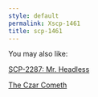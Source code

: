 ```yaml
---
style: default
permalink: Xscp-1461
title: scp-1461
---
```

You may also like:

[SCP-2287: Mr. Headless](http://scp-wiki.net/scp-2287)

[The Czar Cometh](http://scp-wiki.net/the-czar-cometh)
